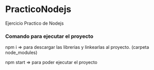 # PracticoNodejs
Ejercicio Practico de Nodejs


### Comando para ejecutar el proyecto ###

npm i   => para descargar las librerias y linkearlas al proyecto. (carpeta node_modules)

npm start => para poder ejecutar el proyecto

